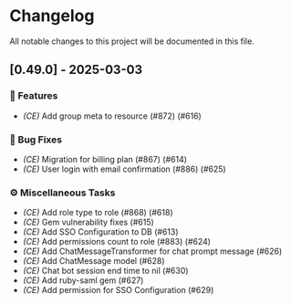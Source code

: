# Changelog

All notable changes to this project will be documented in this file.

## [0.49.0] - 2025-03-03

### 🚀 Features

- *(CE)* Add group meta to resource (#872) (#616)

### 🐛 Bug Fixes

- *(CE)* Migration for billing plan (#867) (#614)
- *(CE)* User login with email confirmation (#886) (#625)

### ⚙️ Miscellaneous Tasks

- *(CE)* Add role type to role (#868) (#618)
- *(CE)* Gem vulnerability fixes (#615)
- *(CE)* Add SSO Configuration to DB (#613)
- *(CE)* Add permissions count to role (#883) (#624)
- *(CE)* Add ChatMessageTransformer for chat prompt message (#626)
- *(CE)* Add ChatMessage model (#628)
- *(CE)* Chat bot session end time to nil (#630)
- *(CE)* Add ruby-saml gem (#627)
- *(CE)* Add permission for SSO Configuration (#629)

<!-- generated by git-cliff -->
